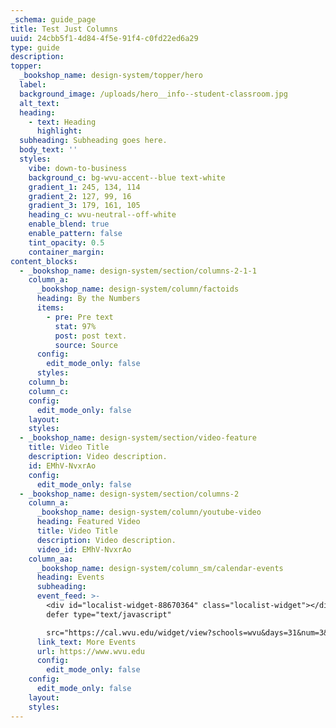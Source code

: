 ```yaml
---
_schema: guide_page
title: Test Just Columns
uuid: 24cbb5f1-4d84-4f5e-91f4-c0fd22ed6a29
type: guide
description:
topper:
  _bookshop_name: design-system/topper/hero
  label:
  background_image: /uploads/hero__info--student-classroom.jpg
  alt_text:
  heading:
    - text: Heading
      highlight:
  subheading: Subheading goes here.
  body_text: ''
  styles:
    vibe: down-to-business
    background_c: bg-wvu-accent--blue text-white
    gradient_1: 245, 134, 114
    gradient_2: 127, 99, 16
    gradient_3: 179, 161, 105
    heading_c: wvu-neutral--off-white
    enable_blend: true
    enable_pattern: false
    tint_opacity: 0.5
    container_margin:
content_blocks:
  - _bookshop_name: design-system/section/columns-2-1-1
    column_a:
      _bookshop_name: design-system/column/factoids
      heading: By the Numbers
      items:
        - pre: Pre text
          stat: 97%
          post: post text.
          source: Source
      config:
        edit_mode_only: false
      styles:
    column_b:
    column_c:
    config:
      edit_mode_only: false
    layout:
    styles:
  - _bookshop_name: design-system/section/video-feature
    title: Video Title
    description: Video description.
    id: EMhV-NvxrAo
    config:
      edit_mode_only: false
  - _bookshop_name: design-system/section/columns-2
    column_a:
      _bookshop_name: design-system/column/youtube-video
      heading: Featured Video
      title: Video Title
      description: Video description.
      video_id: EMhV-NvxrAo
    column_aa:
      _bookshop_name: design-system/column_sm/calendar-events
      heading: Events
      subheading:
      event_feed: >-
        <div id="localist-widget-88670364" class="localist-widget"></div><script
        defer type="text/javascript"

        src="https://cal.wvu.edu/widget/view?schools=wvu&days=31&num=3&experience=inperson&container=localist-widget-88670364&template=dsv2-vertical-mini"></script>
      link_text: More Events
      url: https://www.wvu.edu
      config:
        edit_mode_only: false
    config:
      edit_mode_only: false
    layout:
    styles:
---
```

